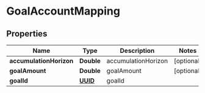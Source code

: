 
# GoalAccountMapping

## Properties
Name | Type | Description | Notes
------------ | ------------- | ------------- | -------------
**accumulationHorizon** | **Double** | accumulationHorizon |  [optional]
**goalAmount** | **Double** | goalAmount |  [optional]
**goalId** | [**UUID**](UUID.md) | goalId | 



